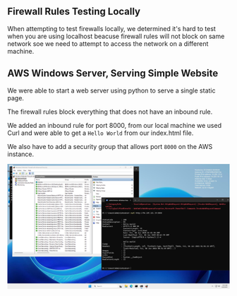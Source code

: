 ## Firewall Rules Testing Locally

When attempting to test firewalls locally, we determined it's hard to test when you are using localhost beacuse firewall rules will not block on same network soe we need to attempt to access the network on a different machine. 

## AWS Windows Server, Serving Simple Website

We were able to start a web server using python to serve a single static page.

The firewall rules block everything that does not have an inbound rule.

We added an inbound rule for port 8000, from our local machine we used Curl and were able to get a `Hello World` from our index.html file. 

We also have to add a security group that allows port `8000` on the AWS instance. 

![](assets/firewall_rule.png)